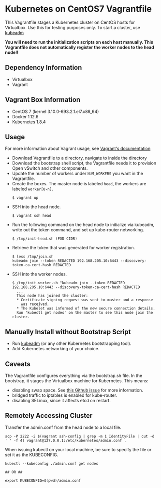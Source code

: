 # Kubernetes on CentOS7 Vagrantfile
This Vagrantfile stages a Kubernetes cluster on CentOS hosts for
Virtualbox. Use this for testing purposes only. To start a cluster,
use [kubeadm](https://kubernetes.io/docs/setup/independent/create-cluster-kubeadm/)

**You will need to run the initialization
scripts on each host manually. This
Vagrantfile does not automatically register the worker
nodes to the head node!!**

## Dependency Information
* Virtualbox
* Vagrant

## Vagrant Box Information
* CentOS 7 (kernel 3.10.0-693.2.1.el7.x86_64)
* Docker 1.12.6
* Kubernetes 1.8.4

## Usage
For more information about Vagrant usage, see
[Vagrant's documentation](https://www.vagrantup.com/docs/)
* Download Vagrantfile to a directory, navigate to inside
the directory
* Download the bootstrap shell script, the Vagrantfile
needs it to provision Open vSwitch and other components.
* Update the number of workers under `NUM_WORKERS` you want in the Vagrantfile.
* Create the boxes. The master node is labeled `head`, the workers are labeled
`worker[0-n]`.
  ```
  $ vagrant up
  ```
* SSH into the head node.
  ```
  $ vagrant ssh head
  ```
* Run the following command on the head node to initialize via kubeadm,
write out the token command, and set up kube-router networking.
  ```
  $ /tmp/init-head.sh (POD CIDR)
  ```
* Retrieve the token that was generated for worker registration.
  ```
  $ less /tmp/join.sh
  kubeadm join --token REDACTED 192.168.205.10:6443 --discovery-token-ca-cert-hash REDACTED
  ```
* SSH into the worker nodes.
  ```
  $ /tmp/init-worker.sh "kubeadm join --token REDACTED 192.168.205.10:6443 --discovery-token-ca-cert-hash REDACTED
    ...
    This node has joined the cluster:
    * Certificate signing request was sent to master and a response
      was received.
    * The Kubelet was informed of the new secure connection details.
    Run 'kubectl get nodes' on the master to see this node join the cluster.
  ```

## Manually Install without Bootstrap Script
* Run [kubeadm](https://kubernetes.io/docs/setup/independent/install-kubeadm/) (or any other Kubernetes bootstrapping tool).
* Add Kubernetes networking of your choice.

## Caveats
The Vagrantfile configures everything via the bootstrap.sh file. In the bootstrap, it stages the
Virtualbox machine for Kubernetes. This means:
* disabling swap space. See [this Github issue](https://github.com/kubernetes/kubernetes/issues/53533)
for more information.
* bridged traffic to iptables is enabled for kube-router.
* disabling SELinux, since it affects etcd on restart.

## Remotely Accessing Cluster
Transfer the admin.conf from the head node to a local file.

```
scp -P 2222 -i $(vagrant ssh-config | grep -m 1 IdentityFile | cut -d ' ' -f 4) vagrant@127.0.0.1:/etc/kubernetes/admin.conf .
```

When issuing kubectl on your local machine, be sure to specify the file or set
it as the KUBECONFIG.
```
kubectl --kubeconfig ./admin.conf get nodes

## OR ##

export KUBECONFIG=$(pwd)/admin.conf
```
